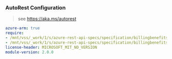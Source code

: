 ### AutoRest Configuration

> see https://aka.ms/autorest

``` yaml
azure-arm: true
require:
- /mnt/vss/_work/1/s/azure-rest-api-specs/specification/billingbenefits/resource-manager/readme.md
- /mnt/vss/_work/1/s/azure-rest-api-specs/specification/billingbenefits/resource-manager/readme.go.md
license-header: MICROSOFT_MIT_NO_VERSION
module-version: 2.0.0

```